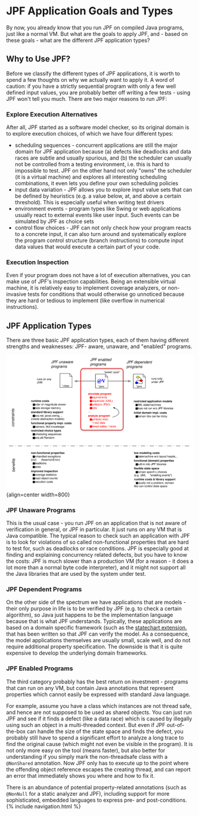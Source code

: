 # JPF Application Goals and Types #

By now, you already know that you run JPF on compiled Java programs, just like a normal VM. But what are the goals to apply JPF, and - based on these goals - what are the different JPF application types?

## Why to Use JPF? ##
Before we classify the different types of JPF applications, it is worth to spend a few thoughts on why we actually want to apply it. A word of caution: if you have a strictly sequential program with only a few well defined input values, you are probably better off writing a few tests - using JPF won't tell you much. There are two major reasons to run JPF:

### Explore Execution Alternatives ###
After all, JPF started as a software model checker, so its original domain is to explore execution choices, of which we have four different types:

  - scheduling sequences - concurrent applications are still the major domain for JPF application because (a) defects like deadlocks and data races are subtle and usually spurious, and (b) the scheduler can usually not be controlled from a testing environment, i.e. this is hard to impossible to test. JPF on the other hand not only "owns" the scheduler (it is a virtual machine) and explores all interesting scheduling combinations, it even lets you define your own scheduling policies
  - input data variation - JPF allows you to explore input value sets that can be defined by heuristics (e.g. a value below, at, and above a certain threshold). This is especially useful when writing test drivers
  - environment events - program types like Swing or web applications usually react to external events like user input. Such events can be simulated by JPF as choice sets
  - control flow choices - JPF can not only check how your program reacts to a concrete input, it can also turn around and systematically explore the program control structure (branch instructions) to compute input data values that would execute a certain part of your code.

### Execution Inspection ###

Even if your program does not have a lot of execution alternatives, you can make use of JPF's inspection capabilities. Being an extensible virtual machine, it is relatively easy to implement coverage analyzers, or non-invasive tests for conditions that would otherwise go unnoticed because they are hard or tedious to implement (like overflow in numerical instructions).

## JPF Application Types ##
There are three basic JPF application types, each of them having different strengths and weaknesses: JPF- aware, unaware, and "enabled" programs.

![Figure: JPF application types.](https://github.com/javapathfinder/jpf-core/blob/master/docs/graphics/app-types.svg){align=center width=800}

### JPF Unaware Programs ###
This is the usual case - you run JPF on an application that is not aware of verification in general, or JPF in particular. It just runs on any VM that is Java compatible. The typical reason to check such an application with JPF is to look for violations of so called non-functional properties that are hard to test for, such as deadlocks or race conditions. JPF is especially good at finding and explaining concurrency related defects, but you have to know the costs: JPF is much slower than a production VM (for a reason - it does a lot more than a normal byte code interpreter), and it might not support all the Java libraries that are used by the system under test.

### JPF Dependent Programs ###
On the other side of the spectrum we have applications that are models - their only purpose in life is to be verified by JPF (e.g. to check a certain algorithm), so Java just happens to be the implementation language because that is what JPF understands. Typically, these applications are based on a domain specific framework (such as the [statechart extension.](../projects/jpf-statechart) that has been written so that JPF can verify the model. As a consequence, the model applications themselves are usually small, scale well, and do not require additional property specification. The downside is that it is quite expensive to develop the underlying domain frameworks.

### JPF Enabled Programs ###
The third category probably has the best return on investment - programs that can run on any VM, but contain Java annotations that represent properties which cannot easily be expressed with standard Java language. 

For example, assume you have a class which instances are not thread safe, and hence are not supposed to be used as shared objects. You can just run JPF and see if it finds a defect (like a data race) which is caused by illegally using such an object in a multi-threaded context. But even if JPF out-of-the-box can handle the size of the state space and finds the defect, you probably still have to spend a significant effort to analyze a long trace to find the original cause (which might not even be visible in the program). It is not only more easy on the tool (means faster), but also better for understanding if you simply mark the non-threadsafe class with a `@NonShared` annotation. Now JPF only has to execute up to the point where the offending object reference escapes the creating thread, and can report an error that immediately shows you where and how to fix it. 

There is an abundance of potential property-related annotations (such as `@NonNull` for a static analyzer and JPF), including support for more sophisticated, embedded languages to express pre- and post-conditions.
{% include navigation.html %}
